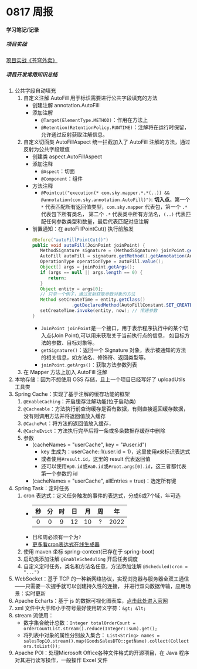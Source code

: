 # 0817 周报

#### 学习笔记/记录

##### 项目实战

[项目实战《苍穹外卖》](https://github.com/Moistrocic/sky-take-out.git)

##### 项⽬开发常⽤知识总结

1. 公共字段自动填充
   1. 自定义注解 AutoFill 用于标识需要进行公共字段填充的方法
      - 创建注解 annotation.AutoFill
      - 添加注解 
        - `@Target(ElementType.METHOD)`：作用在方法上
        - `@Retention(RetentionPolicy.RUNTIME)`：注解将在运行时保留，允许通过反射获取注解信息。
   2. 自定义切面类 AutoFillAspect 统一拦截加入了 AutoFill 注解的方法，通过反射为公共字段赋值
      - 创建类 aspect.AutoFillAspect
      - 添加注释
        - `@Aspect`：切面
        - `@Component`：组件
      - 方法注释
        - `@Pointcut("execution(* com.sky.mapper.*.*(..)) && @annotation(com.sky.annotation.AutoFill)")`:
        **切入点**。第一个 `*` 代表匹配所有返回值类型，`com.sky.mapper` 代表包，第一个 `.*` 代表包下所有类名，
        第二个 `.*` 代表类中所有方法名，`(..)` 代表匹配任何参数类型和数量，最后代表匹配对应注解
      - 前置通知：在 autoFillPointCut() 执行前触发
         ```java
         @Before("autoFillPointCut()")
         public void autoFill(JoinPoint joinPoint) {
            MethodSignature signature = (MethodSignature) joinPoint.getSignature();
            AutoFill autoFill = signature.getMethod().getAnnotation(AutoFill.class);
            OperationType operationType = autoFill.value();
            Object[] args = joinPoint.getArgs();
            if (args == null || args.length == 0) {
               return;
            }
            Object entity = args[0];
            // 只举一个例子，通过反射获取参数对象的方法
            Method setCreateTime = entity.getClass()
                        .getDeclaredMethod(AutoFillConstant.SET_CREATE_TIME, LocalDateTime.class);
            setCreateTime.invoke(entity, now); // 传递参数
         }
         ```
         - `JoinPoint joinPoint`是一个接口，用于表示程序执行中的某个切入点(Join Point),可以用来获取关于当前执行点的信息，
        如目标方法的参数、目标对象等。
         - `getSignature()`：返回一个 Signature 对象，表示被通知的方法的相关信息，如方法名、修饰符、返回类型等。
         - `joinPoint.getArgs()`：获取方法参数列表
   3. 在 Mapper 方法上加入 AutoFill 注解
2. 本地存储：因为不想使用 OSS 存储，且上一个项目已经写好了 uploadUtils 工具类
3. Spring Cache：实现了基于注解的缓存功能的框架
   1. `@EnableCaching`：开启缓存注解功能(位于启动类)
   2. `@Cacheable`：方法执行前查询缓存是否有数据，有则直接返回缓存数据，没有则调用方法并将返回值放入缓存
   3. `@CachePut`：将方法的返回值放入缓存，
   4. `@CacheEvict`：方法执行完毕后将一条或多条数据存缓存中删除
   5. 参数
      - (cacheNames = "userCache", key = "#user.id")
        - key 生成为：userCache::1(user.id = 1)，这里使用`#`来标识表达式
        - 或者使用`#result.id`，这里的 result 代表返回值
        - 还可以使用`#p0.id`或`#a0.id`或`#root.args[0].id`，这三者都代表第一个参数的 id
      - (cacheNames = "userCache", allEntries = true)：选定所有键
4. Spring Task：定时任务
   1. cron 表达式：定义任务触发的事件的表达式，分成6或7个域，年可选
      - |秒|分|时|日|月|周|年|
        |:-:|:-:|:-:|:-:|:-:|:-:|:-:|
        |0|0|9|12|10|?|2022|
      - 日和周必须有一个为`?`
      - [更多看cron表达式在线生成器](https://cron.qqe2.com)
   2. 使用 maven 坐标 spring-context(已存在于 spring-boot)
   3. 启动类添加注解 `@EnableScheduling` 开启任务调度
   4. 自定义定时任务，类名和方法名任意，方法添加注解 `@Scheduled(cron = "...")`
5. WebSocket：基于 TCP 的一种新网络协议，实现浏览器与服务器全双工通信——只需要一次握手就可以创建持久性的连接，
   并进行双向数据传输，应用场景：实时更新
6. Apache Echarts：基于 js 的数据可视化图表库，[点击此处进入官网](https://echarts.apache.org/zh/index.html)
7. xml 文件中大于和小于符号最好使用转义字符：`&gt; &lt;`
8. stream 流使用：
   - 数字集合统计总数：`Integer totalOrderCount = orderCountList.stream().reduce(Integer::sum).get();`
   - 将列表中对象的属性分别放入集合：
   `List<String> names = salesTop10.stream().map(GoodsSalesDTO::getName).collect(Collectors.toList());`
9. Apache POI：处理Microsoft Office各种文件格式的开源项目，在 Java 程序对其进行读写操作，一般操作 Excel 文件
